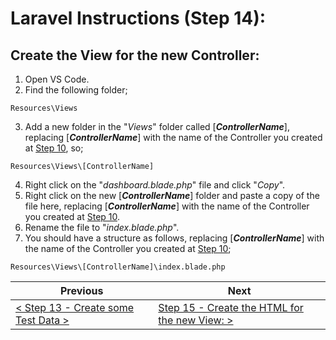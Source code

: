 # Laravel Instructions (Step 14):

## Create the View for the new Controller:

1. Open VS Code.
2. Find the following folder;

```
Resources\Views
```
3. Add a new folder in the "_Views_" folder called [**_ControllerName_**], replacing [**_ControllerName_**] with the name of the Controller you created at [Step 10](laravel-10.md), so;

```
Resources\Views\[ControllerName]
```

4. Right click on the "_dashboard.blade.php_" file and click "_Copy_".
5. Right click on the new [**_ControllerName_**] folder and paste a copy of the file here, replacing [**_ControllerName_**] with the name of the Controller you created at [Step 10](laravel-10.md).
6. Rename the file to "_index.blade.php_".
7. You should have a structure as follows, replacing [**_ControllerName_**] with the name of the Controller you created at [Step 10](laravel-10.md);

```
Resources\Views\[ControllerName]\index.blade.php
```


| Previous | Next |
| -------- | ---- |
| [< Step 13 - Create some Test Data >](laravel-13.md) | [Step 15 - Create the HTML for the new View: >](laravel-15.md) |